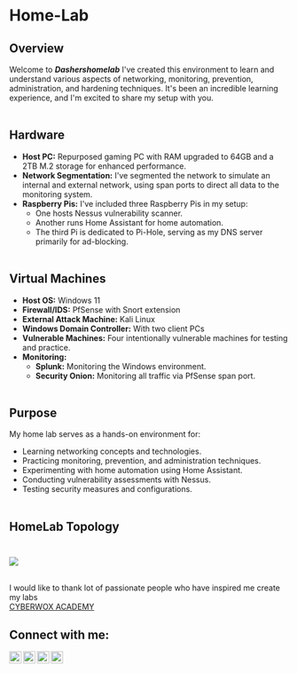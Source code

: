 <h1>Home-Lab <br/></h1>


## Overview
Welcome to ***Dashershomelab*** I've created this environment to learn and understand various aspects of networking, monitoring, prevention, administration, and hardening techniques. It's been an incredible learning experience, and I'm excited to share my setup with you.<br><br>

## Hardware
- **Host PC:** Repurposed gaming PC with RAM upgraded to 64GB and a 2TB M.2 storage for enhanced performance.
- **Network Segmentation:** I've segmented the network to simulate an internal and external network, using span ports to direct all data to the monitoring system.
- **Raspberry Pis:** I've included three Raspberry Pis in my setup:
  - One hosts Nessus vulnerability scanner.
  - Another runs Home Assistant for home automation.
  - The third Pi is dedicated to Pi-Hole, serving as my DNS server primarily for ad-blocking.<br><br>

## Virtual Machines
- **Host OS:** Windows 11
- **Firewall/IDS:** PfSense with Snort extension
- **External Attack Machine:** Kali Linux
- **Windows Domain Controller:** With two client PCs
- **Vulnerable Machines:** Four intentionally vulnerable machines for testing and practice.
- **Monitoring:**
  - **Splunk:** Monitoring the Windows environment.
  - **Security Onion:** Monitoring all traffic via PfSense span port.<br><br>

## Purpose
My home lab serves as a hands-on environment for:
- Learning networking concepts and technologies.
- Practicing monitoring, prevention, and administration techniques.
- Experimenting with home automation using Home Assistant.
- Conducting vulnerability assessments with Nessus.
- Testing security measures and configurations.
<br> <br>
<!--# Home Lab Setup-->
## <b>HomeLab Topology</b><br><br>

<img align="center" src="https://i.imgur.com/hsgq76C.png" /><br><br>


I would like to thank lot of passionate people who have inspired me create my labs<br>
[CYBERWOX ACADEMY](https://cyberwoxacademy.com/building-a-cybersecurity-homelab-for-detection-monitoring/)

<h2>  Connect with me:</h2>

<img align="left" alt="JoshMadakor | YouTube" width="22px" src="https://cdn.jsdelivr.net/npm/simple-icons@v3/icons/youtube.svg" />
<img align="left" alt="JoshMadakor | Twitter" width="22px" src="https://cdn.jsdelivr.net/npm/simple-icons@v3/icons/twitter.svg" />
<img align="left" alt="JoshMadakor | LinkedIn" width="22px" src="https://cdn.jsdelivr.net/npm/simple-icons@v3/icons/linkedin.svg" />
<img align="left" alt="JoshMadakor | Instagram" width="22px" src="https://cdn.jsdelivr.net/npm/simple-icons@v3/icons/instagram.svg" />


<!--


Here are some ideas to get you started:

- 🔭 I’m currently working on ...
- 🌱 I’m currently learning ...
- 👯 I’m looking to collaborate on ...
- 🤔 I’m looking for help with ...
- 💬 Ask me about ...
- 📫 How to reach me: ...
- 😄 Pronouns: ...
- ⚡ Fun fact: ...
-->
